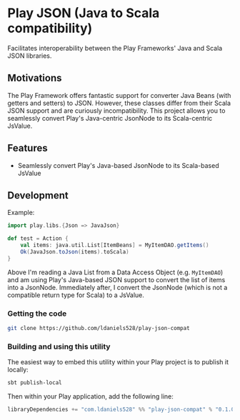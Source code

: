 Play JSON (Java to Scala compatibility)
==========================

Facilitates interoperability between the Play Frameworks' Java and Scala JSON libraries.

## Motivations

The Play Framework offers fantastic support for converter Java Beans (with getters and setters) to JSON. However,
these classes differ from their Scala JSON support and are curiously incompatibility. This project allows you to
seamlessly convert Play's Java-centric JsonNode to its Scala-centric JsValue.

## Features

* Seamlessly convert Play's Java-based JsonNode to its Scala-based JsValue

## Development

Example:

```scala
import play.libs.{Json => JavaJson}

def test = Action {
    val items: java.util.List[ItemBeans] = MyItemDAO.getItems()
    Ok(JavaJson.toJson(items).toScala)
}
```

Above I'm reading a Java List from a Data Access Object (e.g. `MyItemDAO`) and am using Play's Java-based JSON support
to convert the list of items into a JsonNode. Immediately after, I convert the JsonNode (which is not a compatible return
type for Scala) to a JsValue.

### Getting the code

```bash
git clone https://github.com/ldaniels528/play-json-compat
```

### Building and using this utility

The easiest way to embed this utility within your Play project is to publish it locally:

```bash
sbt publish-local
```

Then within your Play application, add the following line:

```scala
libraryDependencies += "com.ldaniels528" %% "play-json-compat" % "0.1.0"
```
